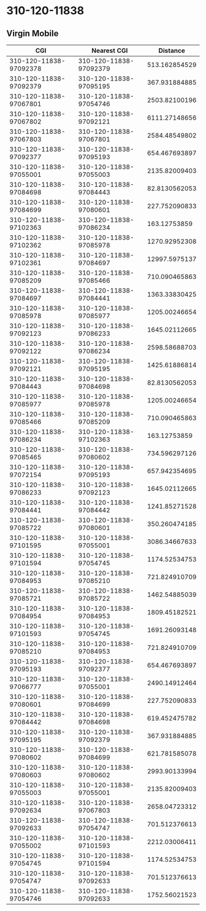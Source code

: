 # 310-120-11838
## Virgin Mobile


| CGI | Nearest CGI | Distance |
|-----|-------------|----------|
| 310-120-11838-97092378 | 310-120-11838-97092379 | 513.162854529 |
| 310-120-11838-97092379 | 310-120-11838-97095195 | 367.931884885 |
| 310-120-11838-97067801 | 310-120-11838-97054746 | 2503.82100196 |
| 310-120-11838-97067802 | 310-120-11838-97092121 | 6111.27148656 |
| 310-120-11838-97067803 | 310-120-11838-97067801 | 2584.48549802 |
| 310-120-11838-97092377 | 310-120-11838-97095193 | 654.467693897 |
| 310-120-11838-97055001 | 310-120-11838-97055003 | 2135.82009403 |
| 310-120-11838-97084698 | 310-120-11838-97084443 | 82.8130562053 |
| 310-120-11838-97084699 | 310-120-11838-97080601 | 227.752090833 |
| 310-120-11838-97102363 | 310-120-11838-97086234 | 163.12753859 |
| 310-120-11838-97102362 | 310-120-11838-97085978 | 1270.92952308 |
| 310-120-11838-97102361 | 310-120-11838-97084697 | 12997.5975137 |
| 310-120-11838-97085209 | 310-120-11838-97085466 | 710.090465863 |
| 310-120-11838-97084697 | 310-120-11838-97084441 | 1363.33830425 |
| 310-120-11838-97085978 | 310-120-11838-97085977 | 1205.00246654 |
| 310-120-11838-97092123 | 310-120-11838-97086233 | 1645.02112665 |
| 310-120-11838-97092122 | 310-120-11838-97086234 | 2598.58688703 |
| 310-120-11838-97092121 | 310-120-11838-97095195 | 1425.61886814 |
| 310-120-11838-97084443 | 310-120-11838-97084698 | 82.8130562053 |
| 310-120-11838-97085977 | 310-120-11838-97085978 | 1205.00246654 |
| 310-120-11838-97085466 | 310-120-11838-97085209 | 710.090465863 |
| 310-120-11838-97086234 | 310-120-11838-97102363 | 163.12753859 |
| 310-120-11838-97085465 | 310-120-11838-97080602 | 734.596297126 |
| 310-120-11838-97072154 | 310-120-11838-97095193 | 657.942354695 |
| 310-120-11838-97086233 | 310-120-11838-97092123 | 1645.02112665 |
| 310-120-11838-97084441 | 310-120-11838-97084442 | 1241.85271528 |
| 310-120-11838-97085722 | 310-120-11838-97080601 | 350.260474185 |
| 310-120-11838-97101595 | 310-120-11838-97055001 | 3086.34667633 |
| 310-120-11838-97101594 | 310-120-11838-97054745 | 1174.52534753 |
| 310-120-11838-97084953 | 310-120-11838-97085210 | 721.824910709 |
| 310-120-11838-97085721 | 310-120-11838-97085722 | 1462.54885039 |
| 310-120-11838-97084954 | 310-120-11838-97084953 | 1809.45182521 |
| 310-120-11838-97101593 | 310-120-11838-97054745 | 1691.26093148 |
| 310-120-11838-97085210 | 310-120-11838-97084953 | 721.824910709 |
| 310-120-11838-97095193 | 310-120-11838-97092377 | 654.467693897 |
| 310-120-11838-97066777 | 310-120-11838-97055001 | 2490.14912464 |
| 310-120-11838-97080601 | 310-120-11838-97084699 | 227.752090833 |
| 310-120-11838-97084442 | 310-120-11838-97084698 | 619.452475782 |
| 310-120-11838-97095195 | 310-120-11838-97092379 | 367.931884885 |
| 310-120-11838-97080602 | 310-120-11838-97084699 | 621.781585078 |
| 310-120-11838-97080603 | 310-120-11838-97080602 | 2993.90133994 |
| 310-120-11838-97055003 | 310-120-11838-97055001 | 2135.82009403 |
| 310-120-11838-97092634 | 310-120-11838-97067803 | 2658.04723312 |
| 310-120-11838-97092633 | 310-120-11838-97054747 | 701.512376613 |
| 310-120-11838-97055002 | 310-120-11838-97101593 | 2212.03006411 |
| 310-120-11838-97054745 | 310-120-11838-97101594 | 1174.52534753 |
| 310-120-11838-97054747 | 310-120-11838-97092633 | 701.512376613 |
| 310-120-11838-97054746 | 310-120-11838-97092633 | 1752.56021523 |
